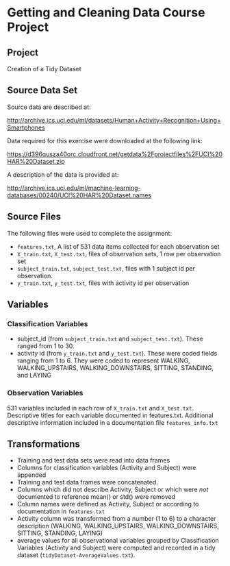# Getting and Cleaning Data Course Project #

## Project ##
Creation of a Tidy Dataset

## Source Data Set ##

Source data are described at:

http://archive.ics.uci.edu/ml/datasets/Human+Activity+Recognition+Using+Smartphones

Data required for this exercise were downloaded at the following link:

https://d396qusza40orc.cloudfront.net/getdata%2Fprojectfiles%2FUCI%20HAR%20Dataset.zip

A description of the data is provided at:

http://archive.ics.uci.edu/ml/machine-learning-databases/00240/UCI%20HAR%20Dataset.names

## Source Files ##

The following files were used to complete the assignment:

* `features.txt`, A list of 531 data items collected for each observation set
* `X_train.txt`, `X_test.txt`,  files of observation sets, 1 row per observation set
* `subject_train.txt`, `subject_test.txt`, files with 1 subject id per observation.  
* `y_train.txt`, `y_test.txt`, files with activity id per observation


## Variables ##

### Classification Variables ###

* subject_id (from `subject_train.txt` and `subject_test.txt`).  These ranged from 1 to 30.
* activity id (from `y_train.txt` and `y_test.txt`).  These were coded fields ranging from 1 to 6.  They were coded to represent WALKING, WALKING_UPSTAIRS, WALKING_DOWNSTAIRS, SITTING, STANDING, and LAYING

### Observation Variables ###
531 variables included in each row of `X_train.txt` and `X_test.txt`. Descriptive titles for each variable documented in features.txt.  Additional descriptive information included in a documentation file `features_info.txt`

## Transformations ##

* Training and test data sets were read into data frames
* Columns for classification variables (Activity and Subject) were appended
* Training and test data frames were concatenated.
* Columns which did not describe Activity, Subject or which were *not* documented to reference mean() or std() were removed
* Column names were defined as Activity, Subject or according to documentation in `features.txt`
* Activity column was transformed from a number (1 to 6) to a character description (WALKING, WALKING_UPSTAIRS, WALKING_DOWNSTAIRS, SITTING, STANDING, LAYING)
* average values for all observational variables grouped by Classification Variables (Activity and Subject)
were computed and recorded in a tidy dataset (`tidyDataset-AverageValues.txt`).

